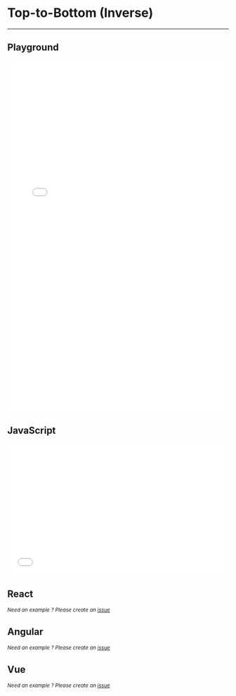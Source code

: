 # Top-to-Bottom (Inverse)

--------
<script setup>
    import CodeButtons from '../../src/components/CodeButtons.vue';
</script>
<CodeButtons jsfiddle="03oqmayb"></CodeButtons>

## Playground
<iframe width="100%" height="800" src="//jsfiddle.net/romantonoff/03oqmayb/embedded/result/dark/" allowfullscreen="allowfullscreen" allowpaymentrequest frameborder="0"></iframe>

## JavaScript
<iframe width="100%" height="300" src="//jsfiddle.net/romantonoff/03oqmayb/embedded/js,html,css/dark/" allowfullscreen="allowfullscreen" allowpaymentrequest frameborder="0"></iframe>

## React
<small>*Need an example ? Please create an [issue](https://github.com/roman-rr/cupertino-pane/issues/new/choose)*</small>

## Angular
<small>*Need an example ? Please create an [issue](https://github.com/roman-rr/cupertino-pane/issues/new/choose)*</small>

## Vue
<small>*Need an example ? Please create an [issue](https://github.com/roman-rr/cupertino-pane/issues/new/choose)*</small>